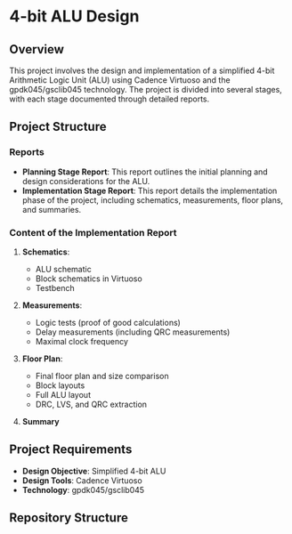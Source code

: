 # 4-bit ALU Design

## Overview

This project involves the design and implementation of a simplified 4-bit Arithmetic Logic Unit (ALU) using Cadence Virtuoso and the gpdk045/gsclib045 technology. The project is divided into several stages, with each stage documented through detailed reports.

## Project Structure

### Reports

- **Planning Stage Report**: This report outlines the initial planning and design considerations for the ALU.
- **Implementation Stage Report**: This report details the implementation phase of the project, including schematics, measurements, floor plans, and summaries.

### Content of the Implementation Report

1. **Schematics**:
   - ALU schematic
   - Block schematics in Virtuoso
   - Testbench

2. **Measurements**:
   - Logic tests (proof of good calculations)
   - Delay measurements (including QRC measurements)
   - Maximal clock frequency

3. **Floor Plan**:
   - Final floor plan and size comparison
   - Block layouts
   - Full ALU layout
   - DRC, LVS, and QRC extraction

4. **Summary**

## Project Requirements

- **Design Objective**: Simplified 4-bit ALU
- **Design Tools**: Cadence Virtuoso
- **Technology**: gpdk045/gsclib045

## Repository Structure


